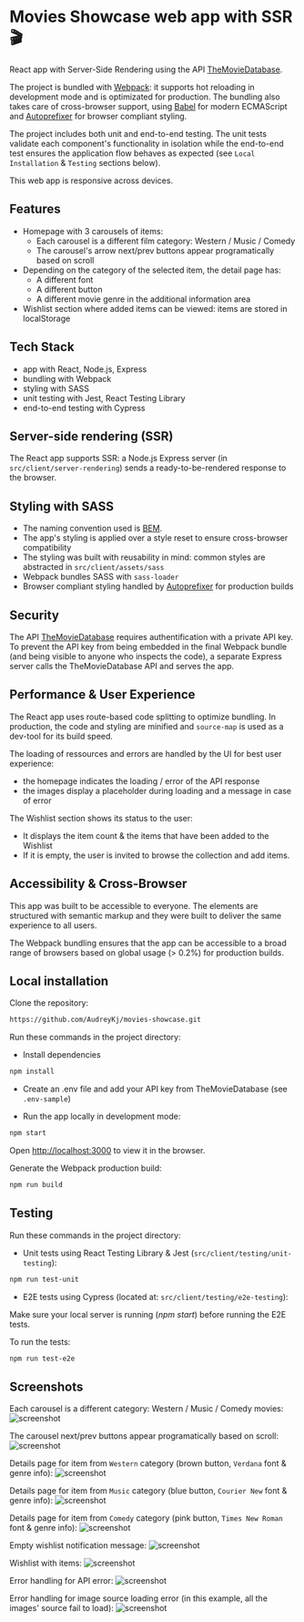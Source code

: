 # Movies Showcase web app with SSR 🎬

React app with Server-Side Rendering using the API [TheMovieDatabase](https://developers.themoviedb.org/3/getting-started/introduction).

The project is bundled with [Webpack](https://webpack.js.org/): it supports hot reloading in development mode and is optimizated for production. The bundling also takes care of cross-browser support, using [Babel](https://babeljs.io/) for modern ECMAScript and [Autoprefixer](https://github.com/postcss/autoprefixer) for browser compliant styling.

The project includes both unit and end-to-end testing. The unit tests validate each component's functionality in isolation while the end-to-end test ensures the application flow behaves as expected (see `Local Installation` & `Testing` sections below). 

This web app is responsive across devices.

## Features
- Homepage with 3 carousels of items:
    - Each carousel is a different film category: Western / Music / Comedy 
    - The carousel's arrow next/prev buttons appear programatically based on scroll 
- Depending on the category of the selected item, the detail page has:
    - A different font
    - A different button
    - A different movie genre in the additional information area
- Wishlist section where added items can be viewed: items are stored in localStorage 

## Tech Stack
- app with React, Node.js, Express
- bundling with Webpack
- styling with SASS
- unit testing with Jest, React Testing Library
- end-to-end testing with Cypress

## Server-side rendering (SSR)
The React app supports SSR: a Node.js Express server (in `src/client/server-rendering`) sends a ready-to-be-rendered response to the browser.

## Styling with SASS
- The naming convention used is [BEM](https://en.bem.info/methodology/naming-convention/#naming-rules). 
- The app's styling is applied over a style reset to ensure cross-browser compatibility
- The styling was built with reusability in mind: common styles are abstracted in `src/client/assets/sass`
- Webpack bundles SASS with `sass-loader`
- Browser compliant styling handled by [Autoprefixer](https://github.com/postcss/autoprefixer) for production builds

## Security 
The API [TheMovieDatabase](https://developers.themoviedb.org/3/getting-started/authentication) requires authentification with a private API key. To prevent the API key from being embedded in the final Webpack bundle (and being visible to anyone who inspects the code), a separate Express server calls the TheMovieDatabase API and serves the app.

## Performance & User Experience
The React app uses route-based code splitting to optimize bundling. In production, the code and styling are minified and `source-map` is used as a dev-tool for its build speed.

The loading of ressources and errors are handled by the UI for best user experience:
- the homepage indicates the loading / error of the API response 
- the images display a placeholder during loading and a message in case of error

The Wishlist section shows its status to the user:
- It displays the item count & the items that have been added to the Wishlist
- If it is empty, the user is invited to browse the collection and add items.

## Accessibility & Cross-Browser
This app was built to be accessible to everyone. The elements are structured with semantic markup and they were built to deliver the same experience to all users. 

The Webpack bundling ensures that the app can be accessible to a broad range of browsers based on global usage (> 0.2%) for production builds.

## Local installation 

Clone the repository: 
```bash
https://github.com/AudreyKj/movies-showcase.git
```

Run these commands in the project directory:

- Install dependencies 
```bash
npm install
```

- Create an .env file and add your API key from TheMovieDatabase (see `.env-sample`)

- Run the app locally in development mode:

```bash
npm start
```

Open [http://localhost:3000](http://localhost:3000) to view it in the browser.

Generate the Webpack production build:

```bash
npm run build
```

## Testing 

Run these commands in the project directory:

- Unit tests using React Testing Library & Jest (`src/client/testing/unit-testing`): 

```bash
npm run test-unit
```

- E2E tests using Cypress (located at: `src/client/testing/e2e-testing`): 

Make sure your local server is running (*npm start*) before running the E2E tests.

To run the tests:
```bash
npm run test-e2e
```
## Screenshots

Each carousel is a different category: Western / Music / Comedy movies:
![screenshot](screenshots/carousel-1.png)

The carousel next/prev buttons appear programatically based on scroll:
![screenshot](screenshots/carousel-2.png)

Details page for item from `Western` category (brown button, `Verdana` font & genre info):
![screenshot](screenshots/western.png)

Details page for item from `Music` category (blue button, `Courier New` font & genre info):
![screenshot](screenshots/music.png)

Details page for item from `Comedy` category (pink button, `Times New Roman` font & genre info):
![screenshot](screenshots/comedy.png)

Empty wishlist notification message:
![screenshot](screenshots/wishlist-empty.png)

Wishlist with items:
![screenshot](screenshots/wishlist-full.png)

Error handling for API error:
![screenshot](screenshots/error-api.png)

Error handling for image source loading error (in this example, all the images' source fail to load):
![screenshot](screenshots/error-image.png)